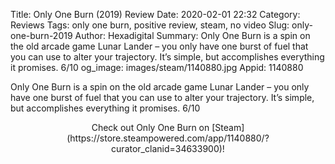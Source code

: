 Title: Only One Burn (2019) Review
Date: 2020-02-01 22:32
Category: Reviews
Tags: only one burn, positive review, steam, no video
Slug: only-one-burn-2019
Author: Hexadigital
Summary: Only One Burn is a spin on the old arcade game Lunar Lander – you only have one burst of fuel that you can use to alter your trajectory. It’s simple, but accomplishes everything it promises. 6/10
og_image: images/steam/1140880.jpg
Appid: 1140880

Only One Burn is a spin on the old arcade game Lunar Lander – you only have one burst of fuel that you can use to alter your trajectory. It’s simple, but accomplishes everything it promises. 6/10

<center>Check out Only One Burn on [Steam](https://store.steampowered.com/app/1140880/?curator_clanid=34633900)!</center>